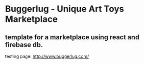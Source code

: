 # Buggerlug - Unique Art Toys Marketplace

## template for a marketplace using react and firebase db. 

testing page:
http://www.buggerlug.com/

